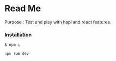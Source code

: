 # Read Me

Purpose : Test and play with hapi and react features.

### Installation

```sh
$ npm i 
```

```sh
npm run dev
```

